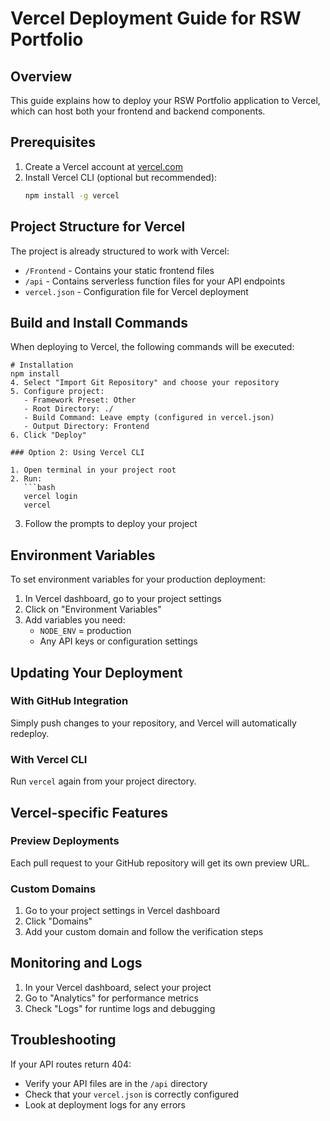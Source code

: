 # Vercel Deployment Guide for RSW Portfolio

## Overview

This guide explains how to deploy your RSW Portfolio application to Vercel, which can host both your frontend and backend components.

## Prerequisites

1. Create a Vercel account at [vercel.com](https://vercel.com)
2. Install Vercel CLI (optional but recommended):
   ```bash
   npm install -g vercel
   ```

## Project Structure for Vercel

The project is already structured to work with Vercel:
- `/Frontend` - Contains your static frontend files
- `/api` - Contains serverless function files for your API endpoints
- `vercel.json` - Configuration file for Vercel deployment

## Build and Install Commands

When deploying to Vercel, the following commands will be executed:

```
# Installation
npm install
4. Select "Import Git Repository" and choose your repository
5. Configure project:
   - Framework Preset: Other
   - Root Directory: ./
   - Build Command: Leave empty (configured in vercel.json)
   - Output Directory: Frontend
6. Click "Deploy"

### Option 2: Using Vercel CLI

1. Open terminal in your project root
2. Run:
   ```bash
   vercel login
   vercel
   ```
3. Follow the prompts to deploy your project

## Environment Variables

To set environment variables for your production deployment:

1. In Vercel dashboard, go to your project settings
2. Click on "Environment Variables"
3. Add variables you need:
   - `NODE_ENV` = production
   - Any API keys or configuration settings

## Updating Your Deployment

### With GitHub Integration
Simply push changes to your repository, and Vercel will automatically redeploy.

### With Vercel CLI
Run `vercel` again from your project directory.

## Vercel-specific Features

### Preview Deployments
Each pull request to your GitHub repository will get its own preview URL.

### Custom Domains
1. Go to your project settings in Vercel dashboard
2. Click "Domains"
3. Add your custom domain and follow the verification steps

## Monitoring and Logs

1. In your Vercel dashboard, select your project
2. Go to "Analytics" for performance metrics
3. Check "Logs" for runtime logs and debugging

## Troubleshooting

If your API routes return 404:
- Verify your API files are in the `/api` directory
- Check that your `vercel.json` is correctly configured
- Look at deployment logs for any errors
